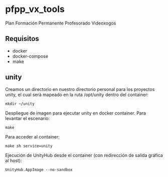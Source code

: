 # pfpp_vx_tools

Plan Formación Permanente Profesorado Videoxogos

## Requisitos

- docker
- docker-compose
- make

## unity

Creamos un directorio en nuestro directorio personal para los proyectos unity, el cual será mapeado en la ruta /opt/unity dentro del container:

```mkdir ~/unity```

Despliegue de imagen para ejecutar unity en docker container. Para levantar el escenario:

```make```

Para acceder al container:

```make sh service=unity```

Ejecución de UnityHub desde el container (con redirección de salida gráfica al host):

```UnityHub.AppImage --no-sandbox```

